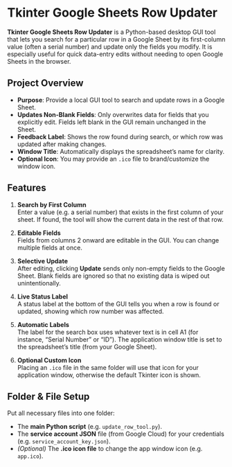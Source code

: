 # Tkinter Google Sheets Row Updater

**Tkinter Google Sheets Row Updater** is a Python-based desktop GUI tool that lets you search for a particular row in a Google Sheet by its first-column value (often a serial number) and update only the fields you modify. It is especially useful for quick data-entry edits without needing to open Google Sheets in the browser.

## Project Overview

- **Purpose**: Provide a local GUI tool to search and update rows in a Google Sheet.
- **Updates Non-Blank Fields**: Only overwrites data for fields that you explicitly edit. Fields left blank in the GUI remain unchanged in the Sheet.
- **Feedback Label**: Shows the row found during search, or which row was updated after making changes.
- **Window Title**: Automatically displays the spreadsheet’s name for clarity.
- **Optional Icon**: You may provide an `.ico` file to brand/customize the window icon.

## Features

1. **Search by First Column**  
   Enter a value (e.g. a serial number) that exists in the first column of your sheet. If found, the tool will show the current data in the rest of that row.
   
2. **Editable Fields**  
   Fields from columns 2 onward are editable in the GUI. You can change multiple fields at once.

3. **Selective Update**  
   After editing, clicking **Update** sends only non-empty fields to the Google Sheet. Blank fields are ignored so that no existing data is wiped out unintentionally.

4. **Live Status Label**  
   A status label at the bottom of the GUI tells you when a row is found or updated, showing which row number was affected.

5. **Automatic Labels**  
   The label for the search box uses whatever text is in cell A1 (for instance, “Serial Number” or “ID”). The application window title is set to the spreadsheet’s title (from your Google Sheet).

6. **Optional Custom Icon**  
   Placing an `.ico` file in the same folder will use that icon for your application window, otherwise the default Tkinter icon is shown.

## Folder & File Setup

Put all necessary files into one folder:
- The **main Python script** (e.g. `update_row_tool.py`).
- The **service account JSON** file (from Google Cloud) for your credentials (e.g. `service_account_key.json`).
- *(Optional)* The **.ico icon file** to change the app window icon (e.g. `app.ico`).


